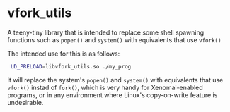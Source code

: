 vfork_utils
===========

A teeny-tiny library that is intended to replace some shell spawning
functions such as `popen()` and `system()` with equivalents that
use `vfork()`


The intended use for this is as follows:

```bash
 LD_PRELOAD=libvfork_utils.so ./my_prog
```

It will replace the system's `popen()` and `system()` with equivalents
that use `vfork()` instad of `fork()`, which is very handy for
Xenomai-enabled  programs, or in any environment where Linux's
copy-on-write feature is undesirable.
